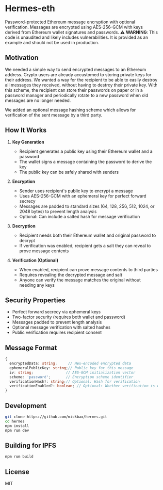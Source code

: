 # Hermes-eth

Password-protected Ethereum message encryption with optional verification. Messages are encrypted using AES-256-GCM with keys derived from Ethereum wallet signatures and passwords.
⚠️ **WARNING**: This code is unaudited and likely includes vulnerabilities. It is provided as an example and should not be used in production.

## Motivation
We needed a simple way to send encrypted messages to an Ethereum address. Crypto users are already accustomed to storing private keys for their address.
We wanted a way for the recipient to be able to easily destroy all messages they received, without having to destroy their private key.
With this scheme, the recipient can store their passwords on paper or in a password manager and periodically rotate to a new password when old messages are no longer needed. 

We added an optional message hashing scheme which allows for verification of the sent message by a third party. 

## How It Works

1. **Key Generation**
   - Recipient generates a public key using their Ethereum wallet and a password
   - The wallet signs a message containing the password to derive the key
   - The public key can be safely shared with senders

2. **Encryption**
   - Sender uses recipient's public key to encrypt a message
   - Uses AES-256-GCM with an ephemeral key for perfect forward secrecy
   - Messages are padded to standard sizes (64, 128, 256, 512, 1024, or 2048 bytes) to prevent length analysis
   - Optional: Can include a salted hash for message verification

3. **Decryption**
   - Recipient needs both their Ethereum wallet and original password to decrypt
   - If verification was enabled, recipient gets a salt they can reveal to prove message contents

4. **Verification (Optional)**
   - When enabled, recipient can prove message contents to third parties
   - Requires revealing the decrypted message and salt
   - Anyone can verify the message matches the original without needing any keys

## Security Properties

- Perfect forward secrecy via ephemeral keys
- Two-factor security (requires both wallet and password)
- Messages padded to prevent length analysis
- Optional message verification with salted hashes
- Public verification requires recipient consent

## Message Format

```typescript
{
  encryptedData: string;     // Hex-encoded encrypted data
  ephemeralPublicKey: string;// Public key for this message
  iv: string;               // AES-GCM initialization vector
  scheme: 'password';       // Encryption scheme identifier
  verificationHash?: string;// Optional: Hash for verification
  verificationEnabled?: boolean; // Optional: Whether verification is enabled
}
```

## Development

```bash
git clone https://github.com/nickbax/hermes.git
cd hermes
npm install
npm run dev
```

## Building for IPFS

```bash
npm run build
```

## License

MIT
